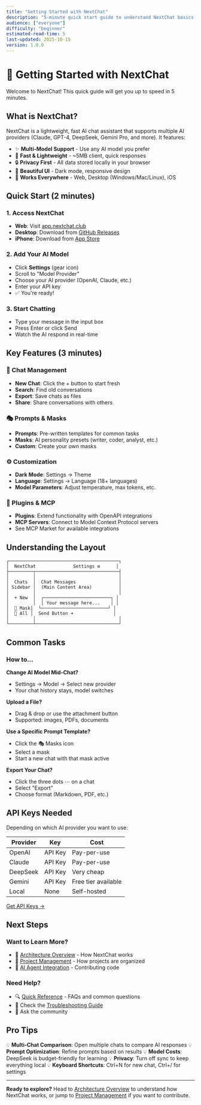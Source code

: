 ```yaml
---
title: "Getting Started with NextChat"
description: "5-minute quick start guide to understand NextChat basics and get up and running"
audience: ["everyone"]
difficulty: "beginner"
estimated-read-time: 5
last-updated: 2025-10-15
version: 1.0.0
---
```


# 🚀 Getting Started with NextChat

Welcome to NextChat! This quick guide will get you up to speed in 5 minutes.

## What is NextChat?

NextChat is a lightweight, fast AI chat assistant that supports multiple AI providers (Claude, GPT-4, DeepSeek, Gemini Pro, and more). It features:

- ✨ **Multi-Model Support** - Use any AI model you prefer
- 🚀 **Fast & Lightweight** - ~5MB client, quick responses
- 🔒 **Privacy First** - All data stored locally in your browser
- 🎨 **Beautiful UI** - Dark mode, responsive design
- 📱 **Works Everywhere** - Web, Desktop (Windows/Mac/Linux), iOS

## Quick Start (2 minutes)

### 1. Access NextChat
- **Web**: Visit [app.nextchat.club](https://app.nextchat.club)
- **Desktop**: Download from [GitHub Releases](https://github.com/ChatGPTNextWeb/ChatGPT-Next-Web/releases)
- **iPhone**: Download from [App Store](https://apps.apple.com/us/app/nextchat-ai/id6743085599)

### 2. Add Your AI Model
- Click **Settings** (gear icon)
- Scroll to "Model Provider"
- Choose your AI provider (OpenAI, Claude, etc.)
- Enter your API key
- ✅ You're ready!

### 3. Start Chatting
- Type your message in the input box
- Press Enter or click Send
- Watch the AI respond in real-time

## Key Features (3 minutes)

### 💬 Chat Management
- **New Chat**: Click the + button to start fresh
- **Search**: Find old conversations
- **Export**: Save chats as files
- **Share**: Share conversations with others

### 🎭 Prompts & Masks
- **Prompts**: Pre-written templates for common tasks
- **Masks**: AI personality presets (writer, coder, analyst, etc.)
- **Custom**: Create your own masks

### ⚙️ Customization
- **Dark Mode**: Settings → Theme
- **Language**: Settings → Language (18+ languages)
- **Model Parameters**: Adjust temperature, max tokens, etc.

### 🔌 Plugins & MCP
- **Plugins**: Extend functionality with OpenAPI integrations
- **MCP Servers**: Connect to Model Context Protocol servers
- See MCP Market for available integrations

## Understanding the Layout

```
┌─────────────────────────────────────────┐
│  NextChat              Settings ⚙️      │
├─────────┬───────────────────────────────┤
│         │                               │
│  Chats  │  Chat Messages                │
│ Sidebar │  (Main Content Area)          │
│         │                               │
│  + New  │  ┌─────────────────────────┐ │
│         │  │ Your message here...    │ │
│  📝 Mask│  └─────────────────────────┘ │
│  🎯 All │  Send Button ➜               │
│         │                               │
└─────────┴───────────────────────────────┘
```

## Common Tasks

### How to...

**Change AI Model Mid-Chat?**
- Settings → Model → Select new provider
- Your chat history stays, model switches

**Upload a File?**
- Drag & drop or use the attachment button
- Supported: images, PDFs, documents

**Use a Specific Prompt Template?**
- Click the 🎭 Masks icon
- Select a mask
- Start a new chat with that mask active

**Export Your Chat?**
- Click the three dots ⋯ on a chat
- Select "Export"
- Choose format (Markdown, PDF, etc.)

## API Keys Needed

Depending on which AI provider you want to use:

| Provider | Key | Cost |
|----------|-----|------|
| OpenAI | API Key | Pay-per-use |
| Claude | API Key | Pay-per-use |
| DeepSeek | API Key | Very cheap |
| Gemini | API Key | Free tier available |
| Local | None | Self-hosted |

[Get API Keys →](../05-quick-reference.md#api-keys)

## Next Steps

### Want to Learn More?
- 📖 [Architecture Overview](./02-architecture-overview.md) - How NextChat works
- 👥 [Project Management](./03-project-management.md) - How projects are organized
- 🤖 [AI Agent Integration](./04-ai-agent-integration.md) - Contributing code

### Need Help?
- 🔍 [Quick Reference](./05-quick-reference.md) - FAQs and common questions
- 🐛 Check the [Troubleshooting Guide](../developers/troubleshooting/)
- 💬 Ask the community

## Pro Tips

💡 **Multi-Chat Comparison**: Open multiple chats to compare AI responses
💡 **Prompt Optimization**: Refine prompts based on results
💡 **Model Costs**: DeepSeek is budget-friendly for learning
💡 **Privacy**: Turn off sync to keep everything local
💡 **Keyboard Shortcuts**: Ctrl+N for new chat, Ctrl+/ for settings

---

**Ready to explore?** Head to [Architecture Overview](./02-architecture-overview.md) to understand how NextChat works, or jump to [Project Management](./03-project-management.md) if you want to contribute.

